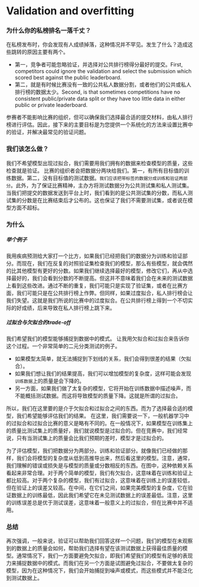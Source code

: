 # Validation and overfitting

### 为什么你的私榜排名一落千丈？

在私榜发布时，你会发现有人成绩掉落，这种情况并不罕见。发生了什么？造成这些跳转的原因主要有两个。
- 第一，竞争者可能忽略验证，并选择对公共排行榜得分最好的提交。First, competitors could ignore the validation and select the submission which scored best against the public leaderboard. 
- 第二，就是有时候比赛没有一致的公共私人数据分割，或者他们的公共或私人排行榜的数据太少。Second, is that sometimes competitions have no consistent public/private data split or they have too little data in either public or private leaderboard. 

参赛者不能影响比赛的组织，但可以确保我们选择最合适的提交材料，由私人排行榜进行评估。因此，接下来的主要目标是为您提供一个系统化的方法来设置比赛中的验证，并解决最常见的验证问题。


### 我们该怎么做？

我们不希望模型出现过拟合，我们需要用我们拥有的数据来检查模型的质量，这些检查就是验证。
比赛的组织者会把数据分两块给我们。第一，有所有目标值的训练数据。第二，没有目标值的测试数据。`我们应该把带标签的数据分成训练和验证两部分`。此外，为了保证比赛精神，主办方将测试数据分为公共测试集和私人测试集。当我们把提交的数据发送到平台上时，我们看到的是公共测试集的分数，而私人测试集的分数是在比赛结束后才公布的。这也保证了我们不需要测试集，或者说在模型方面不超标。

### 为什么

##### 举个例子

我用疾病预测给大家打一个比方，如果我们已经把我们的数据分为训练和验证部分。而现在，我们在反复的对照验证集检查我们的模型，那么有些模型，就会偶然的比其他模型有更好的分数。如果我们继续选择最好的模型，修改它们，再从中选择最好的，我们会看到分数的不断提高。但这并不意味着我们会在未来的测试数据上看到这些改进。通过不断的重复，我们可能只是实现了验证集，或者在比赛方面，我们可能只是在公共排行榜上作弊。但同样，如果过度拟合，私人排行榜会让我们失望。这就是我们所说的比赛中的过度拟合。在公共排行榜上得到一个不切实际的好成绩，后来导致在私人排行榜上跳下来。

##### 过拟合与欠拟合的trade-off

我们希望我们的模型能够捕捉到数据中的模式。
让我用欠拟合和过拟合来告诉你这个过程。一个非常简单的二元分类测试的例子。
- 如果模型太简单，就无法捕捉到下划线的关系，我们会得到很差的结果（欠拟合）。
- 如果我们想让我们的结果提高，我们可以增加模型的复杂度，这样可能会发现`训练数据`上的质量是会下降的。
- 另一方面，如果我们做了太复杂的模型，它将开始在训练数据中描述噪声，而不能概括测试数据。而这将导致模型的质量下降。这就是所谓的过拟合。

所以，我们在这里要的是介于欠拟合和过拟合之间的东西。而为了选择最合适的模型，我们希望能够评估我们的结果。
在这里，我们需要说一下，一般机器学习中的过拟合和过拟合比赛的意义是略有不同的。在一般情况下，如果模型在训练集上的质量比测试集上的质量好，我们就说模型是过拟合的。但在竞赛中，我们经常说，只有当测试集上的质量会比我们预期的差时，模型才是过拟合的。

为了评估模型，我们把数据分为两部分。训练和验证部分。就像我们已经做的那样，我们会将模型的复杂度从低到高推导出来，然后看这里的模型。注意，通常，我们理解的错误或损失是与模型的质量或分数相反的东西。在图中，这种依赖关系看起来非常合理。对于两个简单的模型，我们有欠拟合，这意味着在训练和验证上都比较高。对于两个复杂的模型，我们有过拟合，这意味着在训练上的误差较低，但在验证上的误差又较高。在中间，在它们之间，如果完美模型的复杂度，它在验证数据上的训练最低，因此我们希望它在未见测试数据上的误差最低。注意，这里的训练误差总是优于测试误差，这意味着一般意义上的过拟合，但在比赛中并不适用。


### 总结

再次强调，一般来说，验证可以帮助我们回答这样一个问题，我们的模型在未观察到的数据上的质量会如何，帮助我们选择有望在该测试数据上获得最佳质量的模型。通常情况下，我们一方面要避免欠拟合，即我们希望我们的模型有足够的表现力来捕捉数据中的模式。而我们在另一个方面是试图避免过拟合，不要做太复杂的模型，因为在这种情况下，我们会开始捕捉到噪声或模式，而这些模式并不能泛化到测试数据上。